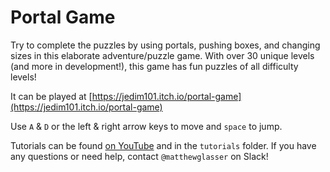 # Portal Game

Try to complete the puzzles by using portals, pushing boxes, and changing sizes in this elaborate adventure/puzzle game.
With over 30 unique levels (and more in development!), this game has fun puzzles of all difficulty levels!

It can be played at [https://jedim101.itch.io/portal-game](https://jedim101.itch.io/portal-game)

Use `A` & `D` or the left & right arrow keys to move and `space` to jump.

Tutorials can be found [on YouTube](https://www.youtube.com/playlist?list=PL7VIl_Inwznvj-sUkDGn5k0lHkSsUQ8bc) and in the `tutorials` folder.
If you have any questions or need help, contact `@matthewglasser` on Slack!
